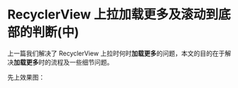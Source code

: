 # RecyclerView 上拉加载更多及滚动到底部的判断(中) #
上一篇我们解决了 RecyclerView 上拉时何时**加载更多**的问题，本文的目的在于解决**加载更多**时的流程及一些细节问题。

先上效果图：



